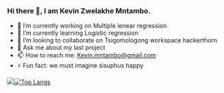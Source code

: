 ### Hi there 👋, I am Kevin Zwelakhe Mntambo.

<!--
**Bubbablack/Bubbablack** is a ✨ _special_ ✨ repository because its `README.md` (this file) appears on your GitHub profile.

Here are some ideas to get you started:
-->

- 🔭 I’m currently working on Multiple lenear regression
- 🌱 I’m currently learning Logistic regression
- 👯 I’m looking to collaborate on Tsigomologong workspace hackerthorn
- 💬 Ask me about my last project
- 📫 How to reach me: Kevin.mntambo@gmail.com
- ⚡ Fun fact: we must imagine sisuphus happy

<img src ='https://github-readme-stats.vercel.app/api?username=Bubbablack&&show_icons=true&title_color=c9d1d9&icon_color=4da3fb&text_color=ffffff&exclude_repo=repo3,repo3&bg_color=0d1117&hide_border=True&count_private=true' >[![Top Langs](https://github-readme-stats.vercel.app/api/top-langs/?username=Bubbablack&&bg_color=0d1117&title_color=c9d1d9&hide_border=True&count_private=true&layout=compact)](https://github.com/anuraghazra/github-readme-stats)
